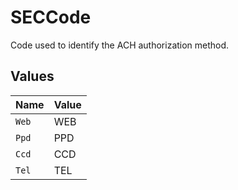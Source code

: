 # SECCode

Code used to identify the ACH authorization method.


## Values

| Name  | Value |
| ----- | ----- |
| `Web` | WEB   |
| `Ppd` | PPD   |
| `Ccd` | CCD   |
| `Tel` | TEL   |